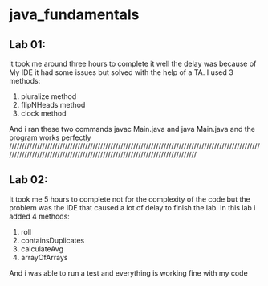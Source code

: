 # java_fundamentals

## Lab 01: 
it took me around three hours to complete it well the delay was because of My IDE it had some issues but solved with the help of a TA. I used 3 methods:
1. pluralize method
2. flipNHeads method
3. clock method

And i ran these two commands javac Main.java and java Main.java and the program works perfectly
/////////////////////////////////////////////////////////////////////////////////////////////////////////////////////////////////////////////////////////////////////////////
## Lab 02:
It took me 5 hours to complete not for the complexity of the code but the problem was the IDE that caused a lot of delay to finish the lab. In this lab i added 4 methods:
1. roll
2. containsDuplicates
3. calculateAvg
4. arrayOfArrays

And i was able to run a test and everything is working fine with my code 
